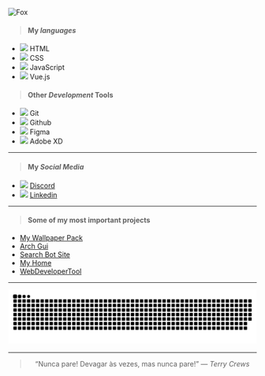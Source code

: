 ![Fox](https://images.unsplash.com/photo-1571775300229-7e84bff45eae?ixlib=rb-1.2.1&ixid=MnwxMjA3fDB8MHxwaG90by1wYWdlfHx8fGVufDB8fHx8&auto=format&fit=crop&w=870&q=80)

> #### My *languages*
 - <img src='https://cdn.jsdelivr.net/gh/devicons/devicon/icons/html5/html5-plain.svg' width=16 /> HTML
 - <img src='https://cdn.jsdelivr.net/gh/devicons/devicon/icons/css3/css3-plain.svg' width=16 /> CSS
 - <img src='https://cdn.jsdelivr.net/gh/devicons/devicon/icons/javascript/javascript-plain.svg' width=16 /> JavaScript
 - <img src='https://cdn.jsdelivr.net/gh/devicons/devicon/icons/vuejs/vuejs-original.svg' width=16 /> Vue.js

> #### Other *Development* Tools
 - <img src='https://cdn.jsdelivr.net/gh/devicons/devicon/icons/git/git-original.svg' width=16 /> Git
 - <img src='https://cdn.jsdelivr.net/gh/devicons/devicon/icons/github/github-original.svg' width=16 /> Github
 - <img src='https://cdn.jsdelivr.net/gh/devicons/devicon/icons/figma/figma-original.svg' width=16 />  Figma
 - <img src='https://cdn.jsdelivr.net/gh/devicons/devicon/icons/xd/xd-plain.svg' width=16 />  Adobe XD
___ 

> #### My *Social Media*
 - <img src='https://seeklogo.com//images/D/discord-logo-134E148657-seeklogo.com.png' width=16 /> [Discord](https://discord.com/channels/@me/690249250067841031)
 - <img src='https://cdn.jsdelivr.net/gh/devicons/devicon/icons/linkedin/linkedin-original.svg' width=16 /> [Linkedin](https://www.linkedin.com/in/kaikselhorst/)

___

> #### Some of my most important projects
 - [My Wallpaper Pack](https://github.com/KaikSelhorst/Wallpaper)
 - [Arch Gui](https://github.com/KaikSelhorst/Arch-Gui)
 - [Search Bot Site](https://github.com/KaikSelhorst/WebSite-for-SearchBot)
 - [My Home](https://kaikselhorst.vercel.app/)
 - [WebDeveloperTool](https://github.com/KaikSelhorst/WebDeveloperTools)

___

<div align="center">

  ![Snake animation](https://github.com/KaikSelhorst/KaikSelhorst/blob/output/github-contribution-grid-snake.svg)

</div>

___
<div align="center">
  
  > “Nunca pare! Devagar às vezes, mas nunca pare!” — *Terry Crews*
  
</div>
